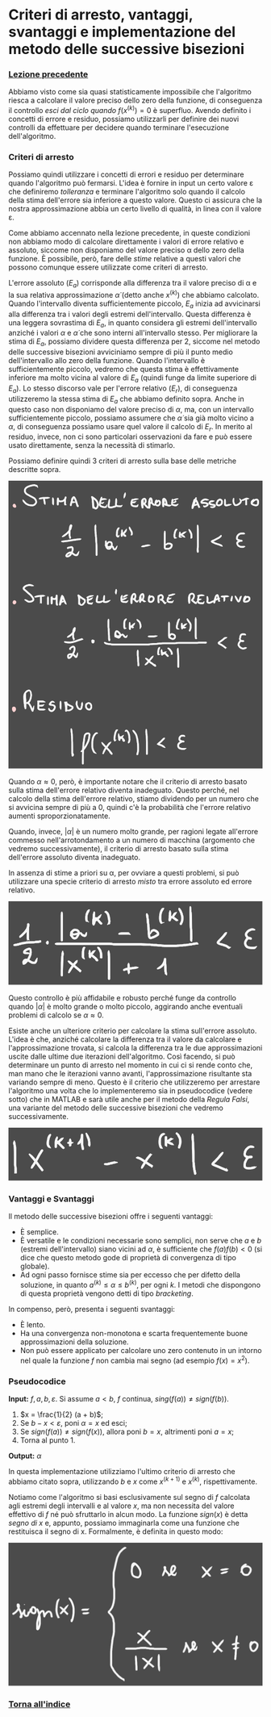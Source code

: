 # Criteri di arresto, vantaggi, svantaggi e implementazione del metodo delle successive bisezioni
### [Lezione precedente](Lezione1.md)

Abbiamo visto come sia quasi statisticamente impossibile che l'algoritmo riesca a calcolare il valore preciso dello zero della funzione, di conseguenza il controllo *esci dal ciclo quando* $f(x^{(k)}) = 0$ è superfluo. Avendo definito i concetti di errore e residuo, possiamo utilizzarli per definire dei nuovi controlli da effettuare per decidere quando terminare l'esecuzione dell'algoritmo.

### Criteri di arresto
Possiamo quindi utilizzare i concetti di errori e residuo per determinare quando l'algoritmo può fermarsi. L'idea è fornire in input un certo valore ε che definiremo *tolleranza* e terminare l'algoritmo solo quando il calcolo della stima dell'errore sia inferiore a questo valore. Questo ci assicura che la nostra approssimazione abbia un certo livello di qualità, in linea con il valore ε.

Come abbiamo accennato nella lezione precedente, in queste condizioni non abbiamo modo di calcolare direttamente i valori di errore relativo e assoluto, siccome non disponiamo del valore preciso α dello zero della funzione. È possibile, però, fare delle *stime* relative a questi valori che possono comunque essere utilizzate come criteri di arresto.

L'errore assoluto ($E_a$) corrisponde alla differenza tra il valore preciso di α e la sua relativa approssimazione $\dot α$ (detto anche $x^{(k)}$) che abbiamo calcolato. Quando l'intervallo diventa sufficientemente piccolo, $E_a$ inizia ad avvicinarsi alla differenza tra i valori degli estremi dell'intervallo. Questa differenza è una leggera sovrastima di $E_a$, in quanto considera gli estremi dell'intervallo anziché i valori $α$ e $\dot α$ che sono interni all'intervallo stesso. Per migliorare la stima di $E_a$, possiamo dividere questa differenza per 2, siccome nel metodo delle successive bisezioni avviciniamo sempre di più il punto medio dell'intervallo allo zero della funzione. Quando l'intervallo è sufficientemente piccolo, vedremo che questa stima è effettivamente inferiore ma molto vicina al valore di $E_a$ (quindi funge da limite superiore di $E_a$). Lo stesso discorso vale per l'errore relativo ($E_r$), di conseguenza utilizzeremo la stessa stima di $E_a$ che abbiamo definito sopra. Anche in questo caso non disponiamo del valore preciso di $α$, ma, con un intervallo sufficientemente piccolo, possiamo assumere che $\dot α$ sia già molto vicino a $α$, di conseguenza possiamo usare quel valore il calcolo di $E_r$. In merito al residuo, invece, non ci sono particolari osservazioni da fare e può essere usato direttamente, senza la necessità di stimarlo.

Possiamo definire quindi 3 criteri di arresto sulla base delle metriche descritte sopra.

![Immagine 1](Excalidraw/2025-03-08_13.48.24.excalidraw.svg)

Quando $α \approx 0$, però, è importante notare che il criterio di arresto basato sulla stima dell'errore relativo diventa inadeguato. Questo perché, nel calcolo della stima dell'errore relativo, stiamo dividendo per un numero che si avvicina sempre di più a 0, quindi c'è la probabilità che l'errore relativo aumenti sproporzionatamente.

Quando, invece, $|α|$ è un numero molto grande, per ragioni legate all'errore commesso nell'arrotondamento a un numero di macchina (argomento che vedremo successivamente), il criterio di arresto basato sulla stima dell'errore assoluto diventa inadeguato.

In assenza di stime a priori su α, per ovviare a questi problemi, si può utilizzare una specie criterio di arresto *misto* tra errore assoluto ed errore relativo.

![Immagine 2](Excalidraw/2025-03-08_14.07.24.excalidraw.svg)

Questo controllo è più affidabile e robusto perché funge da controllo quando $|α|$ è molto grande o molto piccolo, aggirando anche eventuali problemi di calcolo se $α \approx 0$.

Esiste anche un ulteriore criterio per calcolare la stima sull'errore assoluto. L'idea è che, anziché calcolare la differenza tra il valore da calcolare e l'approssimazione trovata, si calcola la differenza tra le due approssimazioni uscite dalle ultime due iterazioni dell'algoritmo. Così facendo, si può determinare un punto di arresto nel momento in cui ci si rende conto che, man mano che le iterazioni vanno avanti, l'approssimazione risultante sta variando sempre di meno. Questo è il criterio che utilizzeremo per arrestare l'algoritmo una volta che lo implementeremo sia in pseudocodice (vedere sotto) che in MATLAB e sarà utile anche per il metodo della *Regula Falsi*, una variante del metodo delle successive bisezioni che vedremo successivamente.

![Immagine 3](Excalidraw/2025-03-08_14.15.28.excalidraw.svg)

### Vantaggi e Svantaggi
Il metodo delle successive bisezioni offre i seguenti vantaggi:
- È semplice.
- È versatile e le condizioni necessarie sono semplici, non serve che $a$ e $b$ (estremi dell'intervallo) siano vicini ad $α$, è sufficiente che $f(a)f(b) < 0$ (si dice che questo metodo gode di proprietà di convergenza di tipo globale).
- Ad ogni passo fornisce stime sia per eccesso che per difetto della soluzione, in quanto $a^{(k)} \leq α \leq b^{(k)}$, per ogni $k$. I metodi che dispongono di questa proprietà vengono detti di tipo *bracketing*.

In compenso, però, presenta i seguenti svantaggi:
- È lento.
- Ha una convergenza non-monotona e scarta frequentemente buone approssimazioni della soluzione.
- Non può essere applicato per calcolare uno zero contenuto in un intorno nel quale la funzione $f$ non cambia mai segno (ad esempio $f(x) = x^2$).

### Pseudocodice
**Input:** $f, a, b, ε$. Si assume $a < b$, $f$ continua, $sing(f(a)) \neq sign(f(b))$.

1. $x = \frac{1}{2} (a + b)$;
2. Se $b - x < ε$, poni $α = x$ ed esci;
3. Se $sign(f(a)) \neq sign(f(x))$, allora poni $b = x$, altrimenti poni $a = x$;
4. Torna al punto 1.

**Output:** $α$

In questa implementazione utilizziamo l'ultimo criterio di arresto che abbiamo citato sopra, utilizzando $b$ e $x$ come $x^{(k+1)}$ e $x^{(k)}$, rispettivamente.

Notiamo come l'algoritmo si basi esclusivamente sul segno di $f$ calcolata agli estremi degli intervalli e al valore $x$, ma non necessita del valore effettivo di $f$ né può sfruttarlo in alcun modo. La funzione $sign(x)$ è detta *segno di x* e, appunto, possiamo immaginarla come una funzione che restituisca il segno di x. Formalmente, è definita in questo modo:

![Immagine 4](Excalidraw/2025-03-08_14.45.57.excalidraw.svg)

### [Torna all'indice](../README.md)